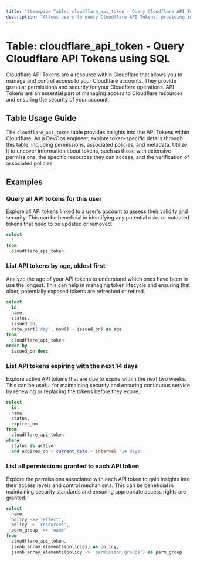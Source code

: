 ```yaml
---
title: "Steampipe Table: cloudflare_api_token - Query Cloudflare API Tokens using SQL"
description: "Allows users to query Cloudflare API Tokens, providing insights into the security and access control of Cloudflare accounts."
---
```


# Table: cloudflare_api_token - Query Cloudflare API Tokens using SQL

Cloudflare API Tokens are a resource within Cloudflare that allows you to manage and control access to your Cloudflare accounts. They provide granular permissions and security for your Cloudflare operations. API Tokens are an essential part of managing access to Cloudflare resources and ensuring the security of your account.

## Table Usage Guide

The `cloudflare_api_token` table provides insights into the API Tokens within Cloudflare. As a DevOps engineer, explore token-specific details through this table, including permissions, associated policies, and metadata. Utilize it to uncover information about tokens, such as those with extensive permissions, the specific resources they can access, and the verification of associated policies.

## Examples

### Query all API tokens for this user
Explore all API tokens linked to a user's account to assess their validity and security. This can be beneficial in identifying any potential risks or outdated tokens that need to be updated or removed.

```sql
select
  *
from
  cloudflare_api_token
```

### List API tokens by age, oldest first
Analyze the age of your API tokens to understand which ones have been in use the longest. This can help in managing token lifecycle and ensuring that older, potentially exposed tokens are refreshed or retired.

```sql
select
  id,
  name,
  status,
  issued_on,
  date_part('day', now() - issued_on) as age
from
  cloudflare_api_token
order by
  issued_on desc
```

### List API tokens expiring with the next 14 days
Explore active API tokens that are due to expire within the next two weeks. This can be useful for maintaining security and ensuring continuous service by renewing or replacing the tokens before they expire.

```sql
select
  id,
  name,
  status,
  expires_on
from
  cloudflare_api_token
where
  status is active
  and expires_on < current_date + interval '14 days'
```

### List all permissions granted to each API token
Explore the permissions associated with each API token to gain insights into their access levels and control mechanisms. This can be beneficial in maintaining security standards and ensuring appropriate access rights are granted.

```sql
select
  name,
  policy ->> 'effect',
  policy -> 'resources',
  perm_group ->> 'name'
from
  cloudflare_api_token,
  jsonb_array_elements(policies) as policy,
  jsonb_array_elements(policy -> 'permission_groups') as perm_group
```